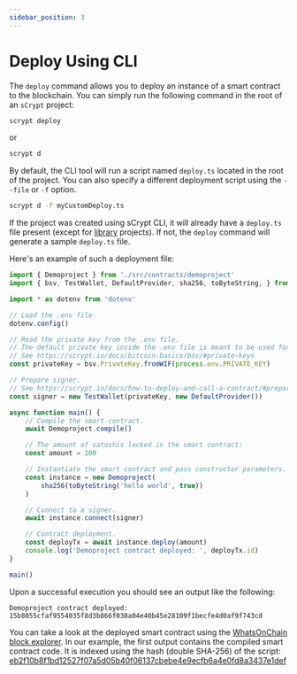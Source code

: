 ```yaml
---
sidebar_position: 3
---
```


# Deploy Using CLI

The `deploy` command allows you to deploy an instance of a smart contract to the blockchain. You can simply run the following command in the root of an `sCrypt` project:

```sh
scrypt deploy
```

or

```sh
scrypt d
```

By default, the CLI tool will run a script named `deploy.ts` located in the root of the project. You can also specify a different deployment script using the `--file` or `-f` option.

```sh
scrypt d -f myCustomDeploy.ts
```

If the project was created using sCrypt CLI, it will already have a `deploy.ts` file present (except for [library](../how-to-publish-a-contract.md) projects). If not, the `deploy` command will generate a sample `deploy.ts` file.

Here's an example of such a deployment file:
```ts
import { Demoproject } from './src/contracts/demoproject'
import { bsv, TestWallet, DefaultProvider, sha256, toByteString, } from 'scrypt-ts'

import * as dotenv from 'dotenv'

// Load the .env file
dotenv.config()

// Read the private key from the .env file.
// The default private key inside the .env file is meant to be used for the Bitcoin testnet.
// See https://scrypt.io/docs/bitcoin-basics/bsv/#private-keys
const privateKey = bsv.PrivateKey.fromWIF(process.env.PRIVATE_KEY)

// Prepare signer. 
// See https://scrypt.io/docs/how-to-deploy-and-call-a-contract/#prepare-a-signer-and-provider
const signer = new TestWallet(privateKey, new DefaultProvider())

async function main() {
    // Compile the smart contract.
    await Demoproject.compile()

    // The amount of satoshis locked in the smart contract:
    const amount = 100

    // Instantiate the smart contract and pass constructor parameters.
    const instance = new Demoproject(
        sha256(toByteString('hello world', true))
    )

    // Connect to a signer.
    await instance.connect(signer)

    // Contract deployment.
    const deployTx = await instance.deploy(amount)
    console.log('Demoproject contract deployed: ', deployTx.id)
}

main()
```

Upon a successful execution you should see an output like the following:

```
Demoproject contract deployed:  15b8055cfaf9554035f8d3b866f038a04e40b45e28109f1becfe4d0af9f743cd
```

You can take a look at the deployed smart contract using the [WhatsOnChain block explorer](https://test.whatsonchain.com/tx/15b8055cfaf9554035f8d3b866f038a04e40b45e28109f1becfe4d0af9f743cd). 
In our example, the first output contains the compiled smart contract code. 
It is indexed using the hash (double SHA-256) of the script: [eb2f10b8f1bd12527f07a5d05b40f06137cbebe4e9ecfb6a4e0fd8a3437e1def](https://test.whatsonchain.com/script/eb2f10b8f1bd12527f07a5d05b40f06137cbebe4e9ecfb6a4e0fd8a3437e1def)

